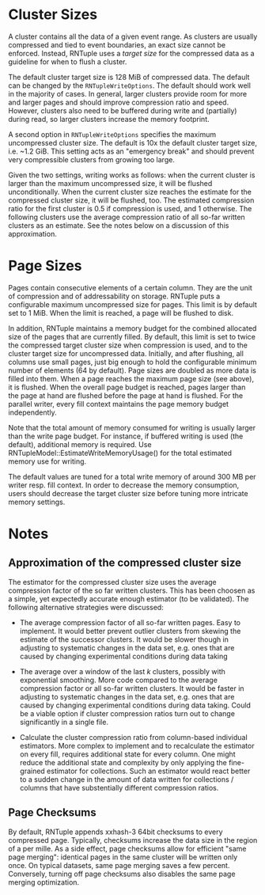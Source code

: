 Cluster Sizes
=============

A cluster contains all the data of a given event range.
As clusters are usually compressed and tied to event boundaries, an exact size cannot be enforced.
Instead, RNTuple uses a *target size* for the compressed data as a guideline for when to flush a cluster.

The default cluster target size is 128 MiB of compressed data.
The default can be changed by the `RNTupleWriteOptions`.
The default should work well in the majority of cases.
In general, larger clusters provide room for more and larger pages and should improve compression ratio and speed.
However, clusters also need to be buffered during write and (partially) during read,
so larger clusters increase the memory footprint.

A second option in `RNTupleWriteOptions` specifies the maximum uncompressed cluster size.
The default is 10x the default cluster target size, i.e. ~1.2 GiB.
This setting acts as an "emergency break" and should prevent very compressible clusters from growing too large.

Given the two settings, writing works as follows:
when the current cluster is larger than the maximum uncompressed size, it will be flushed unconditionally.
When the current cluster size reaches the estimate for the compressed cluster size, it will be flushed, too.
The estimated compression ratio for the first cluster is 0.5 if compression is used, and 1 otherwise.
The following clusters use the average compression ratio of all so-far written clusters as an estimate.
See the notes below on a discussion of this approximation.


Page Sizes
==========

Pages contain consecutive elements of a certain column.
They are the unit of compression and of addressability on storage.
RNTuple puts a configurable maximum uncompressed size for pages.
This limit is by default set to 1 MiB.
When the limit is reached, a page will be flushed to disk.

In addition, RNTuple maintains a memory budget for the combined allocated size of the pages that are currently filled.
By default, this limit is set to twice the compressed target cluster size when compression is used,
and to the cluster target size for uncompressed data.
Initially, and after flushing, all columns use small pages,
just big enough to hold the configurable minimum number of elements (64 by default).
Page sizes are doubled as more data is filled into them.
When a page reaches the maximum page size (see above), it is flushed.
When the overall page budget is reached,
pages larger than the page at hand are flushed before the page at hand is flushed.
For the parallel writer, every fill context maintains the page memory budget independently.

Note that the total amount of memory consumed for writing is usually larger than the write page budget.
For instance, if buffered writing is used (the default), additional memory is required.
Use RNTupleModel::EstimateWriteMemoryUsage() for the total estimated memory use for writing.

The default values are tuned for a total write memory of around 300 MB per writer resp. fill context.
In order to decrease the memory consumption,
users should decrease the target cluster size before tuning more intricate memory settings.

Notes
=====

Approximation of the compressed cluster size
--------------------------------------------

The estimator for the compressed cluster size uses the average compression factor
of the so far written clusters.
This has been choosen as a simple, yet expectedly accurate enough estimator (to be validated).
The following alternative strategies were discussed:

  - The average compression factor of all so-far written pages.
    Easy to implement.
    It would better prevent outlier clusters from skewing the estimate of the successor clusters.
    It would be slower though in adjusting to systematic changes in the data set,
    e.g. ones that are caused by changing experimental conditions during data taking

  - The average over a window of the last $k$ clusters, possibly with exponential smoothing.
    More code compared to the average compression factor or all so-far written clusters.
    It would be faster in adjusting to systematic changes in the data set,
    e.g. ones that are caused by changing experimental conditions during data taking.
    Could be a viable option if cluster compression ratios turn out to change significantly in a single file.

  - Calculate the cluster compression ratio from column-based individual estimators.
    More complex to implement and to recalculate the estimator on every fill,
    requires additional state for every column.
    One might reduce the additional state and complexity by only applying the fine-grained estimator for collections.
    Such an estimator would react better to a sudden change in the amount of data written for collections / columns
    that have substentially different compression ratios.

Page Checksums
--------------

By default, RNTuple appends xxhash-3 64bit checksums to every compressed page.
Typically, checksums increase the data size in the region of a per mille.
As a side effect, page checksums allow for efficient "same page merging":
identical pages in the same cluster will be written only once.
On typical datasets, same page merging saves a few percent.
Conversely, turning off page checksums also disables the same page merging optimization.
